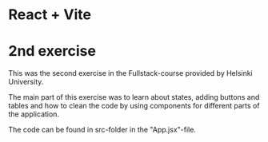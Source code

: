 # React + Vite
# 2nd exercise 
This was the second exercise in the Fullstack-course provided by Helsinki University.

The main part of this exercise was to learn about states, adding buttons and tables and how to clean the code by using components for different parts of the application. 

The code can be found in src-folder in the "App.jsx"-file.